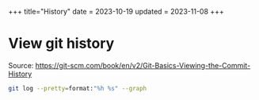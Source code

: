 +++
title="History"
date = 2023-10-19
updated = 2023-11-08
+++

# View git history

Source: <https://git-scm.com/book/en/v2/Git-Basics-Viewing-the-Commit-History>

```sh
git log --pretty=format:"%h %s" --graph
```
